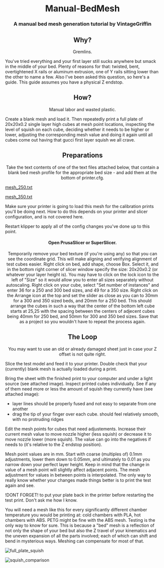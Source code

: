 <h1 align="center">Manual-BedMesh</h1>
<h3 align="center">A manual bed mesh generation tutorial by VintageGriffin</h3>
<h2 align="center">Why?</h2> 

<p align="center">Gremlins.
  
You've tried everything and your first layer still sucks anywhere but smack in the middle of your bed. 
Plenty of reasons for that: twisted, bent, overtightened X rails or aluminum extrusion, one of Y rails sitting lower than the other to name a few. Also I've been asked this question, so here's a guide. This guide assumes you have a physical Z endstop.</p>

  

<h2 align="center">How?</h2>

<p align="center">Manual labor and wasted plastic. 

Create a blank mesh and load it. Then repeatedly print a full plate of 20x20x0.2 single layer high cubes at mesh point locations, inspecting the level of squish on each cube, deciding whether it needs to be higher or lower, adjusting the corresponding mesh value and doing it again until all cubes come out having that gucci first layer squish we all crave.</p>

  

<h2 align="center">Preparations</h2>

<p align="center">Take the text contents of one of the text files attached below, that contain a blank bed mesh profile for the appropriate bed size - and add them at the bottom of printer.cfg. 
  
  [mesh_250.txt](https://github.com/laserbeak/Manual-BedMesh/files/7796613/mesh_250.txt)
  
  [mesh_350.txt](https://github.com/laserbeak/Manual-BedMesh/files/7796614/mesh_350.txt)

Make sure your printer is going to load this mesh for the calibration prints you'll be doing next. How to do this depends on your printer and slicer configuration, and is not covered here.

Restart klipper to apply all of the config changes you've done up to this point.</p>

<h4 align="center">Open PrusaSlicer or SuperSlicer.</h4>
<p align="center">Temporarily remove your bed texture (if you're using any) so that you can see the coordinate grid. This will make aligning and verifying alignment of test cubes easier.
Right click on bed, add shape, choose Box.
Select it, and in the bottom right corner of slicer window specify the size: 20x20x0.2 (or whatever your layer height is). You may have to click on the lock icon to the left of "Size" so it would allow you to enter all sizes separately without autoscaling.
Right click on your cube, select "Set number of instances" and enter 36 for a 250 and 300 bed sizes, and 49 for a 350 size.
Right click on the Arrange icon at the top and set the slider as close as you can to 30mm for a 300 and 350 sized beds, and 20mm for a 250 bed. This should arrange the cubes in such a way that the center of the bottom left cube starts at 25,25 with the spacing between the centers of adjecent cubes being 40mm for 250 bed, and 50mm for 300 and 350 bed sizes.
Save that as a project so you wouldn't have to repeat the process again.</p>

<h2 align="center">The Loop</h2>
<p align="center">You may want to use an old or already damaged sheet just in case your Z offset is not quite right.

Slice the test model and feed it to your printer. Double check that your (currently) blank mesh is actually loaded during a print.
  
Bring the sheet with the finished print to your computer and under a light source (see attached image).
Inspect printed cubes individually. See if any of them need more or less the amount of squish they currently have (see attached image):
* layer lines should be properly fused and not easy to separate from one another
* drag the tip of your finger over each cube. should feel relatively smooth, with no protruding ridges

Edit the mesh points for cubes that need adjustements. Increase their current mesh value to move nozzle higher (less squish) or decrease it to move nozzle lower (more squish). The value can go into the negatives if needs to (it's relative to the Z endstop position).

Mesh point values are in mm. Start with coarse (multiples of) 0.1mm adjustments, lower them down to 0.05mm, and ultimately to 0.01 as you narrow down your perfect layer height. Keep in mind that the change in value of a mesh point will slightly affect adjacent points. The mesh adjustment for values in between points is interpolated. The only way to really know whether your changes made things better is to print the test again and see.

!DONT FORGET! to put your plate back in the printer before restarting the test print. Don't ask me how I know.

You will need a mesh like this for every significantly different chamber temperature you would be printing at: cold chambers with PLA, hot chambers with ABS. PETG might be fine with the ABS mesh. Testing is the only way to know for sure. This is because a "bed" mesh is a reflection of not only the shape of your bed but also the Z travel of your kinematics and the uneven expansion of all the parts involved; each of which can shift and bend in mysterious ways. Meshing can compensate for most of that.</p>
![full_plate_squish](https://user-images.githubusercontent.com/3384800/147832187-9e729a7a-97ff-4d93-bc67-e22b6ece4dce.png)

![squish_comparison](https://user-images.githubusercontent.com/3384800/147832196-00f91405-1ed8-4b91-ab7e-9c25670607e4.png)
